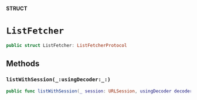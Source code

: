 **STRUCT**

# `ListFetcher`

```swift
public struct ListFetcher: ListFetcherProtocol
```

## Methods
### `listWithSession(_:usingDecoder:_:)`

```swift
public func listWithSession(_ session: URLSession, usingDecoder decoder: JSONDecoder, _ completed: @escaping (Result<[URL], Error>) -> Void)
```
